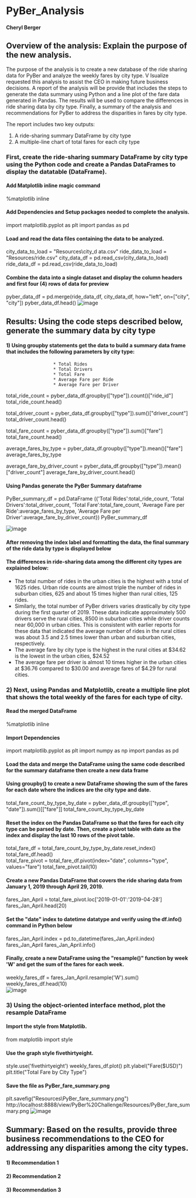 # PyBer_Analysis

#### Cheryl Berger

## Overview of the analysis: Explain the purpose of the new analysis.
The purpose of the analysis is to create a new database of the ride sharing data for PyBer and analyze the weekly fares by city type. V Isualize requested this analysis to assist the CEO in making future business decisions. A report of the analysis will be provide that includes the steps to generate the data summary using Python and a line plot of the fare data generated in Pandas.  The results will be used to compare the differences in ride sharing data by city type.  Finally, a summary of the analysis and recommendations for PyBer to address the disparities in fares by city type.    

The report includes two key outputs: 
1) A ride-sharing summary DataFrame by city type
2) A multiple-line chart of total fares for each city type

### First, create the ride-sharing summary DataFrame by city type using the Python code and create a Pandas DataFrames to display the datatable (DataFrame).  

  #### Add Matplotlib inline magic command
  %matplotlib inline
  #### Add Dependencies and Setup packages needed to complete the analysis.  
  import matplotlib.pyplot as plt
  import pandas as pd
  #### Load and read the data files containing the data to be analyzed. 
  city_data_to_load = "Resources\city_d  ata.csv"
  ride_data_to_load = "Resources/ride.csv"
  city_data_df = pd.read_csv(city_data_to_load)
  ride_data_df = pd.read_csv(ride_data_to_load)
  #### Combine the data into a single dataset and display the column headers and first four (4) rows of data for preview
  pyber_data_df = pd.merge(ride_data_df, city_data_df, how="left", on=["city", "city"])
  pyber_data_df.head()
![image](https://user-images.githubusercontent.com/94234511/148483493-1f2095ca-eb94-47ef-9647-a21ca3f65700.png)

## Results: Using the code steps described below, generate the summary data by city type 

  #### 1) Using groupby statements get the data to build a summary data frame that includes the following parameters by city type:
                      * Total Rides	
                      * Total Drivers	
                      * Total Fare	
                      * Average Fare per Ride	
                      * Average Fare per Driver

  total_ride_count = pyber_data_df.groupby(["type"]).count()["ride_id"]
  total_ride_count.head()

  total_driver_count = pyber_data_df.groupby(["type"]).sum()["driver_count"]
  total_driver_count.head()

  total_fare_count = pyber_data_df.groupby(["type"]).sum()["fare"]
  total_fare_count.head()

  average_fares_by_type = pyber_data_df.groupby(["type"]).mean()["fare"]
  average_fares_by_type

  average_fare_by_driver_count = pyber_data_df.groupby(["type"]).mean()["driver_count"]
  average_fare_by_driver_count.head()

#### Using Pandas generate the PyBer Summary dataframe
  PyBer_summary_df = pd.DataFrame ({'Total Rides':total_ride_count,
                   'Total Drivers':total_driver_count,
                   'Total Fare':total_fare_count, 
                   'Average Fare per Ride':average_fares_by_type, 
                   'Average Fare per Driver':average_fare_by_driver_count}) 
  PyBer_summary_df

![image](https://user-images.githubusercontent.com/94234511/148483966-0c3485b6-9c93-4e70-8d64-5ddb7dcfad09.png)

  #### After removing the index label and formatting the data, the final summary of the ride data by type is displayed below
  <Add image of formatted DataFrame>

  #### The differences in ride-sharing data among the different city types are explained below:
 
  * The total number of rides in the urban cities is the highest with a total of 1625 rides. Urban ride counts are almost triple the number of rides in suburban cities, 625 and about 15 times higher than rural cities, 125 rides. 
  * Similarly, the total number of PyBer drivers varies drastically by city type during the first quarter of 2019.   These data indicate approximately 500 drivers serve the rural cities, 8500 in suburban cities while driver counts near 60,000 in urban cities. This is consistent with earlier reports for these data that indicated the average number of rides in the rural cities was about 3.5 and 2.5 times lower than urban and suburban cities, respectively.
  * The average fare by city type is the highest in the rural cities at $34.62 is the lowest in the urban cities, $24.52
  * The average fare per driver is almost 10 times higher in the urban cities at $36.76 compared to $30.00 and average fares of $4.29 for rural cities.

### 2) Next, using Pandas and Matplotlib, create a multiple line plot that shows the total weekly of the fares for each type of city.
  #### Read the merged DataFrame
  %matplotlib inline
  #### Import Dependencies
  import matplotlib.pyplot as plt
  import numpy as np
  import pandas as pd
  #### Load the data and merge the DataFrame using the same code described for the summary dataframe then create a new data frame 
  #### Using groupby() to create a new DataFrame showing the sum of the fares for each date where the indices are the city type and date.
  total_fare_count_by_type_by_date = pyber_data_df.groupby(["type", "date"]).sum()[["fare"]]
  total_fare_count_by_type_by_date 
  
  #### Reset the index on the Pandas DataFrame so that the fares for each city type can be parsed by date. Then, create a pivot table with date as the index and display the last   10 rows of the pivot table. 
  total_fare_df = total_fare_count_by_type_by_date.reset_index()
  total_fare_df.head()    
  total_fare_pivot = total_fare_df.pivot(index="date", columns="type", values="fare")
  total_fare_pivot.tail(10)
   
  #### Create a new Pandas DataFrame that covers the ride sharing data from January 1, 2019 through April 29, 2019. 
  fares_Jan_April = total_fare_pivot.loc['2019-01-01':'2019-04-28']
  fares_Jan_April.head(20)  
  #### Set the "date" index to datetime datatype and verify using the df.info() command in Python below 
  fares_Jan_April.index = pd.to_datetime(fares_Jan_April.index)
  fares_Jan_April
  fares_Jan_April.info()   
  #### Finally, create a new DataFrame using the "resample()" function by week 'W' and get the sum of the fares for each week.
  weekly_fares_df = fares_Jan_April.resample('W').sum()
  weekly_fares_df.head(10)  
![image](https://user-images.githubusercontent.com/94234511/148485146-5a0f8263-408f-43b3-8709-8ca709fe6790.png)

### 3) Using the object-oriented interface method, plot the resample DataFrame
  #### Import the style from Matplotlib.
  from matplotlib import style
  #### Use the graph style fivethirtyeight.
  style.use('fivethirtyeight')
  weekly_fares_df.plot()
  plt.ylabel("Fare($USD)")
  plt.title("Total Fare by City Type")
  #### Save the file as PyBer_fare_summary.png
  plt.savefig("Resources\PyBer_fare_summary.png")
  http://localhost:8888/view/PyBer%20Challenge/Resources/PyBer_fare_summary.png
  ![image](https://user-images.githubusercontent.com/94234511/148487520-952dafb6-86a0-4d02-a124-9b5eec558d00.png)

## Summary: Based on the results, provide three business recommendations to the CEO for addressing any disparities among the city types.
  #### 1) Recommendation 1
  #### 2) Recommendation 2
  #### 3) Recommendation 3
   








